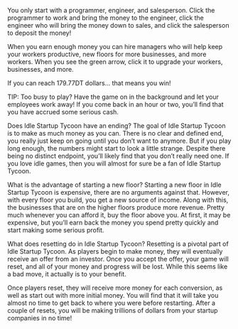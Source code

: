 You only start with a programmer, engineer, and salesperson. Click the programmer to work and bring the money to the engineer, click the engineer who will bring the money down to sales, and click the salesperson to deposit the money!

When you earn enough money you can hire managers who will help keep your workers productive, new floors for more businesses, and more workers. When you see the green arrow, click it to upgrade your workers, businesses, and more.

If you can reach 179.77DT dollars... that means you win!

TIP: Too busy to play? Have the game on in the background and let your employees work away! If you come back in an hour or two, you’ll find that you have accrued some serious cash.

Does Idle Startup Tycoon have an ending?
The goal of Idle Startup Tycoon is to make as much money as you can. There is no clear and defined end, you really just keep on going until you don’t want to anymore. But if you play long enough, the numbers might start to look a little strange. Despite there being no distinct endpoint, you’ll likely find that you don’t really need one. If you love idle games, then you will almost for sure be a fan of Idle Startup Tycoon.

What is the advantage of starting a new floor?
Starting a new floor in Idle Startup Tycoon is expensive, there are no arguments against that. However, with every floor you build, you get a new source of income. Along with this, the businesses that are on the higher floors produce more revenue. Pretty much whenever you can afford it, buy the floor above you. At first, it may be expensive, but you’ll earn back the money you spend pretty quickly and start making some serious profit. 

What does resetting do in Idle Startup Tycoon?
Resetting is a pivotal part of Idle Startup Tycoon. As players begin to make money, they will eventually receive an offer from an investor. Once you accept the offer, your game will reset, and all of your money and progress will be lost. While this seems like a bad move, it actually is to your benefit.

Once players reset, they will receive more money for each conversion, as well as start out with more initial money. You will find that it will take you almost no time to get back to where you were before restarting. After a couple of resets, you will be making trillions of dollars from your startup companies in no time!
